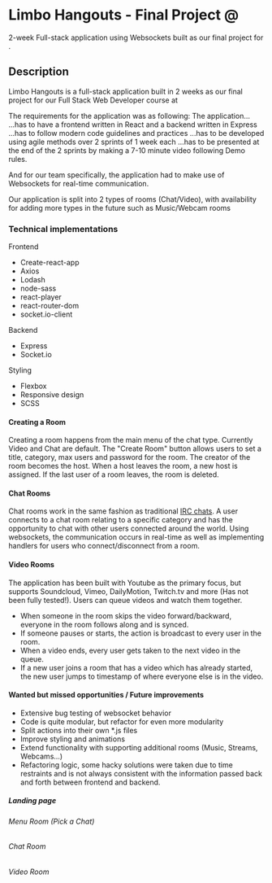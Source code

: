 # Limbo Hangouts - Final Project @ <salt/>
2-week Full-stack application using Websockets built as our final project for <salt/>.

## Description

Limbo Hangouts is a full-stack application built in 2 weeks as our final project for our Full Stack Web Developer course at <salt/>

The requirements for the application was as following:
The application...
...has to have a frontend written in React and a backend written in Express
...has to follow modern code guidelines and practices
...has to be developed using agile methods over 2 sprints of 1 week each
...has to be presented at the end of the 2 sprints by making a 7-10 minute video following Demo rules.

And for our team specifically, the application had to make use of Websockets for real-time communication.

Our application is split into 2 types of rooms (Chat/Video), with availability for adding more types in the future such as Music/Webcam rooms

### Technical implementations

Frontend

- Create-react-app
- Axios
- Lodash 
- node-sass
- react-player
- react-router-dom
- socket.io-client

Backend

- Express
- Socket.io

Styling

- Flexbox
- Responsive design
- SCSS

#### Creating a Room

Creating a room happens from the main menu of the chat type. Currently Video and Chat are default. The "Create Room" button allows users to set a title, category, max users and password for the room. The creator of the room becomes the host. When a host leaves the room, a new host is assigned. If the last user of a room leaves, the room is deleted.

#### Chat Rooms

Chat rooms work in the same fashion as traditional [IRC chats](https://en.wikipedia.org/wiki/Internet_Relay_Chat). A user connects to a chat room relating to a specific category and has the opportunity to chat with other users connected around the world. Using websockets, the communication occurs in real-time as well as implementing handlers for users who connect/disconnect from a room.

#### Video Rooms

The application has been built with Youtube as the primary focus, but supports Soundcloud, Vimeo, DailyMotion, Twitch.tv and more (Has not been fully tested!). Users can queue videos and watch them together. 
- When someone in the room skips the video forward/backward, everyone in the room follows along and is synced. 
- If someone pauses or starts, the action is broadcast to every user in the room. 
- When a video ends, every user gets taken to the next video in the queue. 
- If a new user joins a room that has a video which has already started, the new user jumps to timestamp of where everyone else is in the video.


#### Wanted but missed opportunities / Future improvements

- Extensive bug testing of websocket behavior
- Code is quite modular, but refactor for even more modularity
- Split actions into their own *.js files
- Improve styling and animations
- Extend functionality with supporting additional rooms (Music, Streams, Webcams...)
- Refactoring logic, some hacky solutions were taken due to time restraints and is not always consistent with the information passed back and forth between frontend and backend.

##### Landing page

###### Menu Room (Pick a Chat)

###### Chat Room

###### Video Room
